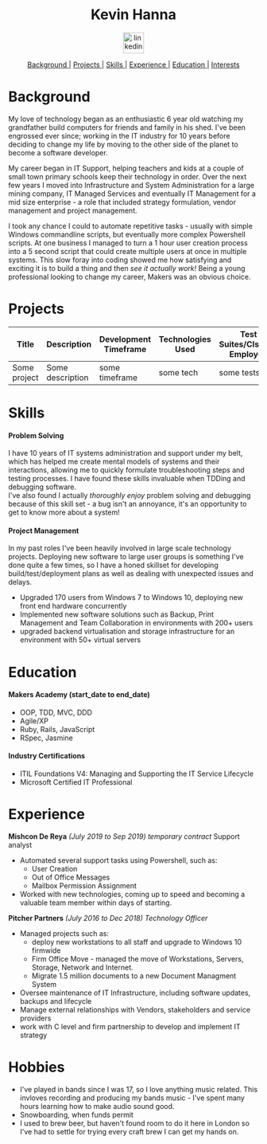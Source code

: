 <h1 align="center">Kevin Hanna</h1>
<p align="center">
<a href="https://www.linkedin.com/in/kevin-hanna-56033785/">
<img src="https://www.iconfinder.com/data/icons/free-social-icons/67/linkedin_circle_color-512.png" alt="linkedin" hspace="50" height="42" width="42"></a></p>
<div align="center">
    
[Background ](#background) | 
[Projects ](#projects) | 
[Skills ](#skills) | 
[Experience ](#experience) | 
[Education ](#education) | 
[Interests ](#interests)

</div>  

# Background

My love of technology began as an enthusiastic 6 year old watching my grandfather build computers for friends and family in his shed. I've been engrossed ever since; working in the IT industry for 10 years before deciding to change my life by moving to the other side of the planet to become a software developer.

My career began in IT Support, helping teachers and kids at a couple of small town primary schools keep their technology in order. Over the next few years I moved into Infrastructure and System Administration for a large mining company, IT Managed Services and eventually IT Management for a mid size enterprise - a role that included strategy formulation, vendor management and project management.

I took any chance I could to automate repetitive tasks - usually with simple Windows commandline scripts, but eventually more complex Powershell scripts. At one business I managed to turn a 1 hour user creation process into a 5 second script that could create multiple users at once in multiple systems. This slow foray into coding showed me how satisfying and exciting it is to build a thing and then _see it actually work!_ Being a young professional looking to change my career, Makers was an obvious choice.

# Projects
| Title | Description | Development Timeframe | Technologies Used | Test Suites/CIs/CDs Employed |
|--|--|--|--|--|
| Some project | Some description | some timeframe | some tech | some tests |

# Skills

#### Problem Solving

I have 10 years of IT systems administration and support under my belt, which has helped me create mental models of systems and their interactions, allowing me to quickly formulate troubleshooting steps and testing processes. I have found these skills invaluable when TDDing and debugging software.  
I've also found I actually _thoroughly enjoy_ problem solving and debugging because of this skill set - a bug isn't an annoyance, it's an opportunity to get to know more about a system!

#### Project Management

In my past roles I've been heavily involved in large scale technology projects. Deploying new software to large user groups is something I've done quite a few times, so I have a honed skillset for developing build/test/deployment plans as well as dealing with unexpected issues and delays.

- Upgraded 170 users from Windows 7 to Windows 10, deploying new front end hardware concurrently
- Implemented new software solutions such as Backup, Print Management and Team Collaboration in environments with 200+ users
- upgraded backend virtualisation and storage infrastructure for an environment with 50+ virtual servers

# Education

#### Makers Academy (start_date to end_date)

- OOP, TDD, MVC, DDD
- Agile/XP
- Ruby, Rails, JavaScript
- RSpec, Jasmine

#### Industry Certifications

- ITIL Foundations V4: Managing and Supporting the IT Service Lifecycle
- Microsoft Certified IT Professional

# Experience

**Mishcon De Reya** _(July 2019 to Sep 2019) temporary contract_
Support analyst  
- Automated several support tasks using Powershell, such as:
  * User Creation
  * Out of Office Messages
  * Mailbox Permission Assignment
- Worked with new technologies, coming up to speed and becoming a valuable team member within days of starting.

**Pitcher Partners** _(July 2016 to Dec 2018)_
*Technology Officer*  
- Managed projects such as:
  - deploy new workstations to all staff and upgrade to Windows 10 firmwide
  - Firm Office Move - managed the move of Workstations, Servers, Storage, Network and Internet.
  - Migrate 1.5 million documents to a new Document Managment System
- Oversee maintenance of IT Infrastructure, including software updates, backups and lifecycle
- Manage external relationships with Vendors, stakeholders and service providers
- work with C level and firm partnership to develop and implement IT strategy

# Hobbies

- I've played in bands since I was 17, so I love anything music related. This invloves recording and producing my bands music - I've spent many hours learning how to make audio sound good.  
- Snowboarding, when funds permit
- I used to brew beer, but haven't found room to do it here in London so I've had to settle for trying every craft brew I can get my hands on.
